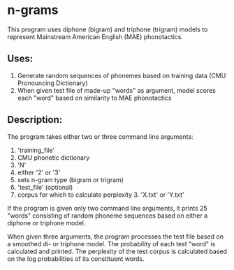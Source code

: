 # n-grams

This program uses diphone (bigram) and triphone (trigram) models to represent Mainstream American English (MAE) phonotactics.

## Uses:

1. Generate random sequences of phonemes based on training data (CMU Pronouncing Dictionary)
2. When given test file of made-up "words" as argument, model scores each "word" based on similarity to MAE phonotactics

## Description:

The program takes either two or three command line arguments:
1. 'training_file'
  1. CMU phonetic dictionary
2. 'N'
  2. either '2' or '3'
  2. sets n-gram type (bigram or trigram)
3. 'test_file' (optional)
  3. corpus for which to calculate perplexity
    3. 'X.txt' or 'Y.txt'

If the program is given only two command line arguments, it prints 25 "words" consisting of random phoneme sequences based on either a diphone or triphone model.

When given three arguments, the program processes the test file based on a smoothed di- or triphone model. The probability of each test "word" is calculated and printed. The perplexity of the test corpus is calculated based on the log probabilities of its constituent words.
